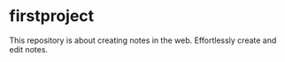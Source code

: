 # firstproject
This repository is about creating notes in the web. Effortlessly create and edit notes.
